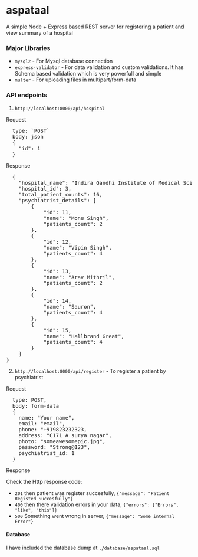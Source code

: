 # aspataal

A simple Node + Express based REST server for registering a patient and view summary of a hospital

### Major Libraries
- `mysql2` - For Mysql database connection
- `express-validator` - For data validation and custom validations. It has Schema based validation which is very powerfull and simple
- `multer` - For uploading files in multipart/form-data


### API endpoints

1. `http://localhost:8000/api/hospital`


Request
<pre>
  type: `POST`
  body: json
  {
    "id": 1
  }
</pre>
Response
<pre>
  {
    "hospital_name": "Indira Gandhi Institute of Medical Sciences (IGIMS)",
    "hospital_id": 3,
    "total_patient_counts": 16,
    "psychiatrist_details": [
        {
            "id": 11,
            "name": "Monu Singh",
            "patients_count": 2
        },
        {
            "id": 12,
            "name": "Vipin Singh",
            "patients_count": 4
        },
        {
            "id": 13,
            "name": "Arav Mithril",
            "patients_count": 2
        },
        {
            "id": 14,
            "name": "Sauron",
            "patients_count": 4
        },
        {
            "id": 15,
            "name": "Hallbrand Great",
            "patients_count": 4
        }
    ]
}
</pre>

2. `http://localhost:8000/api/register` - To register a patient by psychiatrist

Request
<pre>
  type: POST,
  body: form-data
  {
    name: "Your name",
    email: "email",
    phone: "+919823232323,
    address: "C171 A surya nagar",
    photo: "someawesomepic.jpg",
    password: "Strong@123",
    psychiatrist_id: 1
  }
</pre>
Response

Check the Http response code:
- `201` then patient was register succesfully, `{"message": "Patient Registed Succesfully"}`
- `400` then there validation errors in your data, `{"errors": ["Errors", "like", "this"]}`
- `500` Something went wrong in server, `{"message": "Some internal Error"}`

#### Database

I have included the database dump at `./database/aspataal.sql`


